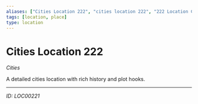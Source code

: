 ```yaml
---
aliases: ["Cities Location 222", "cities location 222", "222 Location Cities"]
tags: [location, place]
type: location
---
```


# Cities Location 222

*Cities*

A detailed cities location with rich history and plot hooks.

---
*ID: LOC00221*